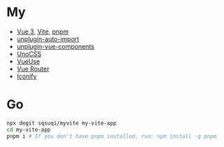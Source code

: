 # My
- [Vue 3](https://github.com/vuejs/core), [Vite](https://github.com/vitejs/vite), [pnpm](https://pnpm.io/)
- [unplugin-auto-import](https://github.com/antfu/unplugin-auto-import)
- [unplugin-vue-components](https://github.com/antfu/unplugin-vue-components)
- [UnoCSS](https://github.com/unocss/unocss)
- [VueUse](https://github.com/antfu/vueuse)
- [Vue Router](https://github.com/vuejs/vue-router)
- [Iconify](https://iconify.design)



# Go
```bash
npx degit sqsuqi/myvite my-vite-app
cd my-vite-app
pnpm i # If you don't have pnpm installed, run: npm install -g pnpm
```